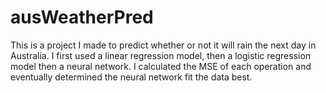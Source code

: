 # ausWeatherPred

This is a project I made to predict whether or not it will rain the next day in Australia. I first used a linear regression model, then a logistic regression
model then a neural network. I calculated the MSE of each operation and eventually determined the neural network fit the data best.
